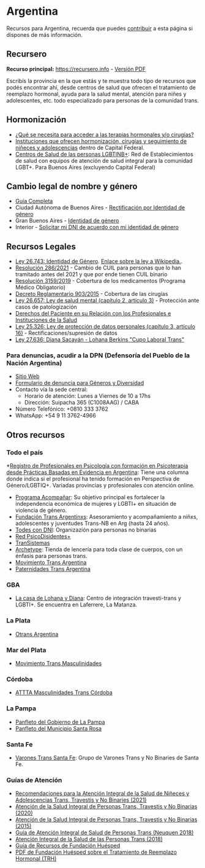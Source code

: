 # Argentina

Recursos para Argentina, recuerda que puedes [contribuir](contribuir.md) a esta página si dispones de más información.

## Recursero

**Recurso principal:** https://recursero.info - [Versión PDF](https://docs.google.com/spreadsheets/d/1AvfHPY2otYirAb74TbJwpKnUU39Zzs8KvuSMi6A_Fnc/edit#gid=154130813) 

Escribís la provincia en la que estás y te muestra todo tipo de recursos que podés encontrar ahí, desde centros de salud que ofrecen el tratamiento de reemplazo hormonal, ayuda para la salud mental, atención para niñes y adolescentes, etc. todo especializado para personas de la comunidad trans.

## Hormonización

* [¿Qué se necesita para acceder a las terapias hormonales y/o cirugías?](https://buenosaires.gob.ar/salud/coordinacion-salud-sexual-sida-e-infecciones-de-transmision-sexual-its/salud-integral-de-2)
* [Instituciones que ofrecen hormonización, cirugías y seguimiento de niñeces y adolescencias](https://buenosaires.gob.ar/salud-integral-de-personas-trans/equipos-de-atencion-de-personas-trans-travestis-y-no-binarias) dentro de Capital Federal.
* [Centros de Salud de las personas LGBTINB+](https://www.ms.gba.gov.ar/sitios/generoydiversidad/centros-de-salud/): Red de Establecimientos de salud con equipos de atención de salud integral para la comunidad LGBT+. Para Buenos Aires (excluyendo Capital Federal)

## Cambio legal de nombre y género
* [Guía Completa](https://docs.google.com/document/d/1Mm9lyVTviBlh48MMLpy_k3i9nYCu4yB-xbHdCuDPmow/edit?fbclid=IwAR1a4o69nL-njvYcITz_4atp-R_sxaaZAxcgYQb1IrjGfW44osvKOqKquzQ)
* Ciudad Autónoma de Buenos Aires - [Rectificación por Identidad de género](https://buenosaires.gob.ar/tramites/identidad-de-genero)
* Gran Buenos Aires - [Identidad de género](https://www.gba.gob.ar/registrodelaspersonas/otros_tramites/identidad_de_genero)
* Interior - [Solicitar mi DNI de acuerdo con mi identidad de género](https://www.argentina.gob.ar/servicio/solicitar-mi-dni-de-acuerdo-con-mi-identidad-de-genero)

## Recursos Legales
* [Ley 26.743: Identidad de Género](http://servicios.infoleg.gob.ar/infolegInternet/anexos/195000-199999/197860/norma.htm). [Enlace sobre la ley a Wikipedia.](https://es.wikipedia.org/wiki/Ley_de_identidad_de_g%C3%A9nero_(Argentina)).
* [Resolución 286/2021](https://www.argentina.gob.ar/normativa/nacional/resoluci%C3%B3n-286-2021-350568) - Cambio de CUIL para personas que lo han tramitado antes del 2021 y que por ende tienen CUIL binario
* [Resolución 3159/2019](https://www.argentina.gob.ar/normativa/nacional/resoluci%C3%B3n-3159-2019-331960) - Cobertura de los medicamentos (Programa Médico Obligatorio)
* [Decreto Reglamentario 903/2015](https://www.argentina.gob.ar/normativa/nacional/decreto-903-2015-247367) - Cobertura de las cirugías
* [Ley 26.657: Ley de salud mental (capítulo 2, artículo 3)](https://www.argentina.gob.ar/normativa/nacional/ley-26657-175977) - Protección ante casos de patologización
* [Derechos del Paciente en su Relación con los Profesionales e Instituciones de la Salud](http://servicios.infoleg.gob.ar/infolegInternet/anexos/160000-164999/160432/texact.htm)
* [Ley 25.326: Ley de protección de datos personales (capítulo 3, artículo 16)](https://www.argentina.gob.ar/normativa/nacional/ley-25326-2000-64790) - Rectificaciones/supresión de datos
* [Ley 27.636: Diana Sacayán - Lohana Berkins "Cupo Laboral Trans"](https://servicios.infoleg.gob.ar/infolegInternet/anexos/350000-354999/351815/norma.htm)

### Para denuncias, acudir a la DPN (Defensoría del Pueblo de la Nación Argentina)

* [Sitio Web](https://www.dpn.gob.ar/index.php)
* [Formulario de denuncia para Géneros y Diversidad](https://www.dpn.gob.ar/contactoAreas.php?idS=40)
* Contacto vía la sede central:
  * Horario de atención: Lunes a Viernes de 10 a 17hs
  * Dirección: Suipacha 365 (C1008AAG) / CABA
* Número Telefónico: +0810 333 3762
* WhatsApp: +54 9 11 3762-4966

## Otros recursos

### Todo el país

*[Registro de Profesionales en Psicología con formación en Psicoterapia desde Prácticas Basadas en Evidencia en Argentina](https://docs.google.com/spreadsheets/d/1EEO62CfRugTVZ5kWyQlWyS5aDXtlop0Hh7oy65Q0HG4/htmlview#): Tiene una columna donde indica si el profesional ha tenido formación en Perspectiva de Género/LGBTIQ+. Variadas provincias y profesionales con atención online.
* [Programa Acompañar](https://www.argentina.gob.ar/generos/plan_nacional_de_accion_contra_las_violencias_por_motivos_de_genero/programa-acompanar): Su objetivo principal es fortalecer la independencia económica de mujeres y LGBTI+ en situación de violencia de género.
* [Fundación Trans Argentinxs](https://www.instagram.com/transargentinxs/): Asesoramiento y acompañamiento a niñxs, adolescentes y juventudes Trans-NB en Arg (hasta 24 años).
* [Todes con DNI](https://www.instagram.com/todescondni/): Organizazión para personas no binarias
* [Red PsicoDisidentes+](https://www.instagram.com/psicodisidentes/?utm_medium=copy_link)
* [TranSistemas](https://www.instagram.com/transistemas/)
* [Archetype](https://www.archetype.com.ar/): Tienda de lencería para toda clase de cuerpos, con un énfasis para personas trans.
* [Movimiento Trans Argentina](https://www.facebook.com/MUJERESTRANSARGENTINA1/)
* [Paternidades Trans Argentina](https://www.facebook.com/paternidadestrans)

### GBA

* [La casa de Lohana y Diana](https://twitter.com/lacasadelohana): Centro de integración travesti-trans y LGBTI+. Se encuentra en Laferrere, La Matanza.

### La Plata

* [Otrans Argentina](https://www.facebook.com/otransarg/)

### Mar del Plata

* [Movimiento Trans Masculinidades](https://www.facebook.com/movimientotransmasculinidades)

### Córdoba

* [ATTTA Masculinidades Trans Córdoba](https://www.facebook.com/atttamasculinidadestranscba)

### La Pampa

* [Panfleto del Gobierno de La Pampa](https://media.discordapp.net/attachments/826937678653685770/984495555952652358/grer.png?width=366&height=458)
* [Panfleto del Municipio Santa Rosa](https://cdn.discordapp.com/attachments/826937678653685770/984495556242047016/unknown.png)

### Santa Fe

* [Varones Trans Santa Fe](https://www.instagram.com/varonestrans/): Grupo de Varones Trans y No Binaries de Santa Fe.


### Guías de Atención

* [Recomendaciones para la Atención Integral de la Salud de Niñeces y Adolescencias Trans, Travestis y No Binaries (2021)](https://bancos.salud.gob.ar/recurso/recomendaciones-para-la-atencion-integral-de-la-salud-de-nineces-y-adolescencias-trans)
* [Atención de la Salud Integral de Personas Trans, Travestis y No Binarias (2020)](https://bancos.salud.gob.ar/recurso/atencion-de-la-salud-integral-de-personas-trans-travestis-y-no-binarias)
* [Atención de la Salud Integral de Personas Trans, Travestis y No Binarias (2015)](https://www.ms.gba.gov.ar/sitios/tocoginecologia/files/2015/07/guia-equipos-atencion-Salud-integral-personas-trans.pdf)
* [Guía de Atención Integral de Salud de Personas Trans (Neuquen 2018)](https://www.saludneuquen.gob.ar/wp-content/uploads/2018/11/Atencion-a-Personas-Trans.pdf)
* [Atención Integral de la Salud de las Personas Trans (2018)](https://bancos.salud.gob.ar/sites/default/files/2018-10/0000000877cnt-2018-10_atencion-personas-trans.pdf)
* [Guía de Recursos de Fundación Huésped](https://www.huesped.org.ar/poblacion-trans/guia-de-recursos/)
* [PDF de Fundación Huésped sobre el Tratamiento de Reemplazo Hormonal (TRH)](https://huesped.org.ar/wp-content/uploads/dlm_uploads/2021/11/hormonizacion-digital-baja-1.pdf)
